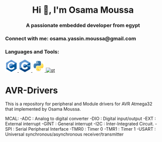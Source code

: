 <h1 align="center">Hi 👋, I'm Osama Moussa</h1>
<h3 align="center">A passionate embedded developer from egypt</h3>

<h3 align="left">Connect with me: osama.yassin.moussa@gmail.com</h3>
<p align="left">
</p>

<h3 align="left">Languages and Tools:</h3>
<p align="left"> <a href="https://www.cprogramming.com/" target="_blank" rel="noreferrer"> <img src="https://raw.githubusercontent.com/devicons/devicon/master/icons/c/c-original.svg" alt="c" width="40" height="40"/> </a> <a href="https://www.w3schools.com/cpp/" target="_blank" rel="noreferrer"> <img src="https://raw.githubusercontent.com/devicons/devicon/master/icons/cplusplus/cplusplus-original.svg" alt="cplusplus" width="40" height="40"/> </a> <a href="https://www.python.org" target="_blank" rel="noreferrer"> <img src="https://raw.githubusercontent.com/devicons/devicon/master/icons/python/python-original.svg" alt="python" width="40" height="40"/> </a> <a href="https://www.qt.io/" target="_blank" rel="noreferrer"> <img src="https://upload.wikimedia.org/wikipedia/commons/0/0b/Qt_logo_2016.svg" alt="qt" width="40" height="40"/> </a> </p>

# AVR-Drivers
This is a repository for peripheral and Module drivers for AVR Atmega32 that implemented by Osama Moussa.


MCAL:
  -ADC   : Analog to digital converter 
  -DIO   : Digital input/output 
  -EXT   : External interrupt 
  -GINT  : General interrupt
  -I2C   : Inter-Integrated Circuit.
  -SPI   : Serial Peripheral Interface
  -TMR0  : Timer 0
  -TMR1  : Timer 1
  -USART : Universal synchronous/asynchronous receiver/transmitter

